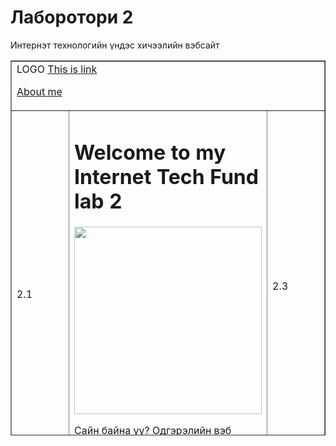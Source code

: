 <!DOCTYPE html>
<html>
 <head>
<title>Welcome to Internet Technology Fundamentals</title>
</head>
<body>
<h1>Лаборотори 2</h1>
<p>Интернэт технологийн үндэс хичээлийн вэбсайт</p>
 </body>
 </html>
<!DOCTYPE html>

<html lang="en">

<head>

<meta charset="UTF-8">

<meta name="viewport" content="width=device-width, initial-scale=1.0">

<title>Document</title>

</head>

<body>



<table border="1" width="100%" height="600px">

<tr height="10%">

<td colspan="3">LOGO <a href="https://janubis.github.io/lab2">This is link</a>

<a href="about.html">About me</a></td>


</tr>

<tr>

<td rowspan="2" width="20%">2.1</td>

<td><h1>Welcome to my Internet Tech Fund lab 2</h1>

<img src="![Screenshot 2025-02-11 171340](https://github.com/user-attachments/assets/bc0c5c84-6ebd-47f1-8dd8-61c41cc86d67)
" width="300px"/>


<p> Сайн байна уу? Одгэрэлийн вэб хуудсанд тавтай морил.  </p></td>

<td width="20%">2.3</td>

</tr>

<tr height="10%">


<td colspan="2">3.2</td>

</tr>

</table>


</body>

</html>

<a>
